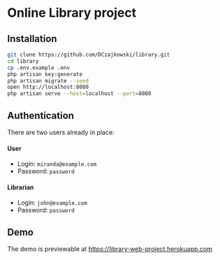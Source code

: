 # Online Library project
## Installation
```bash
git clone https://github.com/DCzajkowski/library.git
cd library
cp .env.example .env
php artisan key:generate
php artisan migrate --seed
open http://localhost:8080
php artisan serve --host=localhost --port=8080
```

## Authentication
There are two users already in place:
#### User
- Login: `miranda@example.com`
- Password: `password`

#### Librarian
- Login: `john@example.com`
- Password: `password`

## Demo
The demo is previewable at https://library-web-project.herokuapp.com
